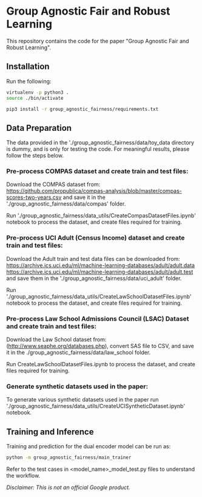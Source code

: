 # Group Agnostic Fair and Robust Learning
This repository contains the code for the paper "Group Agnostic Fair and Robust Learning".

## Installation

Run the following:
```bash
virtualenv -p python3 .
source ./bin/activate

pip3 install -r group_agnostic_fairness/requirements.txt
```

## Data Preparation

The data provided in the './group_agnostic_fairness/data/toy_data directory is dummy, and is only for testing the code.
For meaningful results, please follow the steps below.

### Pre-process COMPAS dataset and create train and test files:

Download the COMPAS dataset from:
https://github.com/propublica/compas-analysis/blob/master/compas-scores-two-years.csv
and save it in the './group_agnostic_fairness/data/compas' folder.

Run './group_agnostic_fairness/data_utils/CreateCompasDatasetFiles.ipynb' notebook to process the dataset, and create files required for training.

### Pre-process UCI Adult (Census Income) dataset and create train and test files:

Download the Adult train and test data files can be downloaded from: https://archive.ics.uci.edu/ml/machine-learning-databases/adult/adult.data https://archive.ics.uci.edu/ml/machine-learning-databases/adult/adult.test and save them in the './group_agnostic_fairness/data/uci_adult' folder.

Run './group_agnostic_fairness/data_utils/CreateLawSchoolDatasetFiles.ipynb' notebook to process the dataset, and create files required for training.


### Pre-process Law School Admissions Council (LSAC) Dataset and create train and test files:

Download the Law School dataset from: (http://www.seaphe.org/databases.php), convert SAS file to CSV, and save it in the ./group_agnostic_fairness/data/law_school folder.

Run CreateLawSchoolDatasetFiles.ipynb to process the dataset, and create files required for training.


### Generate synthetic datasets used in the paper:

To generate various synthetic datasets used in the paper run './group_agnostic_fairness/data_utils/CreateUCISyntheticDataset.ipynb' notebook.

## Training and Inference

Training and prediction for the dual encoder model can be run as:

```bash
python -m group_agnostic_fairness/main_trainer
```
Refer to the test cases in <model_name>_model_test.py files to understand the workflow.

*Disclaimer: This is not an official Google product.*
